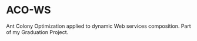 ACO-WS
======

Ant Colony Optimization applied to dynamic Web services composition. Part of my Graduation Project.